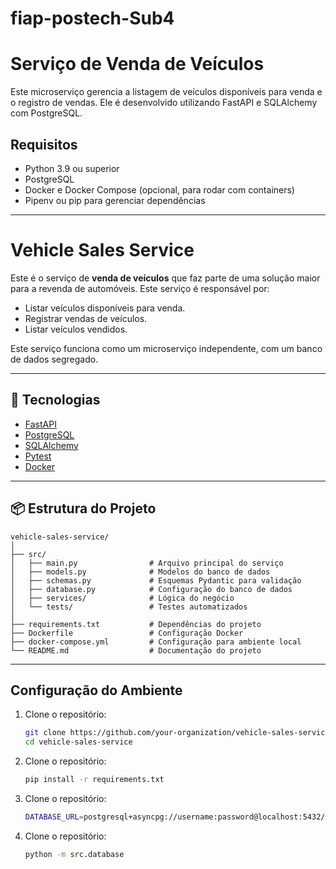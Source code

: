 # fiap-postech-Sub4
# Serviço de Venda de Veículos

Este microserviço gerencia a listagem de veículos disponíveis para venda e o registro de vendas. Ele é desenvolvido utilizando FastAPI e SQLAlchemy com PostgreSQL.

## **Requisitos**

- Python 3.9 ou superior
- PostgreSQL
- Docker e Docker Compose (opcional, para rodar com containers)
- Pipenv ou pip para gerenciar dependências

---

# Vehicle Sales Service

Este é o serviço de **venda de veículos** que faz parte de uma solução maior para a revenda de automóveis. Este serviço é responsável por:
- Listar veículos disponíveis para venda.
- Registrar vendas de veículos.
- Listar veículos vendidos.

Este serviço funciona como um microserviço independente, com um banco de dados segregado.

---

## 🚀 Tecnologias

- [FastAPI](https://fastapi.tiangolo.com/)
- [PostgreSQL](https://www.postgresql.org/)
- [SQLAlchemy](https://www.sqlalchemy.org/)
- [Pytest](https://pytest.org/)
- [Docker](https://www.docker.com/)

---

## 📦 Estrutura do Projeto

```plaintext
vehicle-sales-service/
│
├── src/
│   ├── main.py                # Arquivo principal do serviço
│   ├── models.py              # Modelos do banco de dados
│   ├── schemas.py             # Esquemas Pydantic para validação
│   ├── database.py            # Configuração do banco de dados
│   ├── services/              # Lógica do negócio
│   └── tests/                 # Testes automatizados
│
├── requirements.txt           # Dependências do projeto
├── Dockerfile                 # Configuração Docker
├── docker-compose.yml         # Configuração para ambiente local
└── README.md                  # Documentação do projeto
```

---


## **Configuração do Ambiente**

1. Clone o repositório:
   ```bash
   git clone https://github.com/your-organization/vehicle-sales-service.git
   cd vehicle-sales-service
2. Clone o repositório:
   ```bash
   pip install -r requirements.txt
3. Clone o repositório:
   ```bash
   DATABASE_URL=postgresql+asyncpg://username:password@localhost:5432/sales_service_db
4. Clone o repositório:
   ```bash
   python -m src.database
